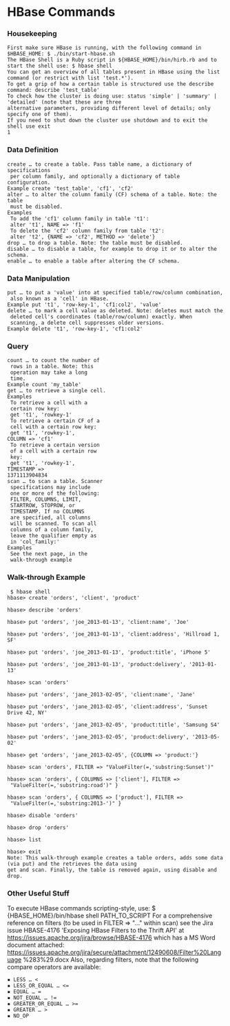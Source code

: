 # HBase Commands

### Housekeeping
```
First make sure HBase is running, with the following command in $HBASE_HOME: $ ./bin/start-hbase.sh
The HBase Shell is a Ruby script in ${HBASE_HOME}/bin/hirb.rb and to start the shell use: $ hbase shell
You can get an overview of all tables present in HBase using the list command (or restrict with list 'test.*').
To get a grip of how a certain table is structured use the describe command: describe 'test_table'
To check how the cluster is doing use: status 'simple' | 'summary' | 'detailed' (note that these are three
alternative parameters, providing different level of details; only specify one of them).
If you need to shut down the cluster use shutdown and to exit the shell use exit
1 
```
### Data Definition
```
create … to create a table. Pass table name, a dictionary of specifications
 per column family, and optionally a dictionary of table configuration.
Example create 'test_table', 'cf1', 'cf2'
alter … to alter the column family (CF) schema of a table. Note: the table
 must be disabled.
Examples
 To add the 'cf1' column family in table 't1':
 alter 't1', NAME => 'f1'
 To delete the 'cf2' column family from table 't2':
 alter 't2', {NAME => 'cf2', METHOD => 'delete'}
drop … to drop a table. Note: the table must be disabled.
disable … to disable a table, for example to drop it or to alter the schema.
enable … to enable a table after altering the CF schema.
```

### Data Manipulation
```
put … to put a 'value' into at specified table/row/column combination,
 also known as a 'cell' in HBase.
Example put 't1', 'row-key-1', 'cf1:col2', 'value'
delete … to mark a cell value as deleted. Note: deletes must match the
 deleted cell's coordinates (table/row/column) exactly. When
 scanning, a delete cell suppresses older versions.
Example delete 't1', 'row-key-1', 'cf1:col2'
```

### Query
```
count … to count the number of
 rows in a table. Note: this
 operation may take a long
 time.
Example count 'my_table'
get … to retrieve a single cell.
Examples
 To retrieve a cell with a
 certain row key:
 get 't1', 'rowkey-1'
 To retrieve a certain CF of a
 cell with a certain row key:
 get 't1', 'rowkey-1',
COLUMN => 'cf1'
 To retrieve a certain version
 of a cell with a certain row
 key:
 get 't1', 'rowkey-1',
TIMESTAMP =>
1371113904834
scan … to scan a table. Scanner
 specifications may include
 one or more of the following:
 FILTER, COLUMNS, LIMIT,
 STARTROW, STOPROW, or
 TIMESTAMP. If no COLUMNS
 are specified, all columns
 will be scanned. To scan all
 columns of a column family,
 leave the qualifier empty as
 in 'col_family:'
Examples
 See the next page, in the
 walk-through example
```

### Walk-through Example
```
 $ hbase shell
hbase> create 'orders', 'client', 'product'

hbase> describe 'orders'

hbase> put 'orders', 'joe_2013-01-13', 'client:name', 'Joe'

hbase> put 'orders', 'joe_2013-01-13', 'client:address', 'Hillroad 1, SF'

hbase> put 'orders', 'joe_2013-01-13', 'product:title', 'iPhone 5'

hbase> put 'orders', 'joe_2013-01-13', 'product:delivery', '2013-01-13'

hbase> scan 'orders'

hbase> put 'orders', 'jane_2013-02-05', 'client:name', 'Jane'

hbase> put 'orders', 'jane_2013-02-05', 'client:address', 'Sunset Drive 42, NY'

hbase> put 'orders', 'jane_2013-02-05', 'product:title', 'Samsung S4'

hbase> put 'orders', 'jane_2013-02-05', 'product:delivery', '2013-05-02'

hbase> get 'orders', 'jane_2013-02-05', {COLUMN => 'product:'}

hbase> scan 'orders', FILTER => "ValueFilter(=,'substring:Sunset')"

hbase> scan 'orders', { COLUMNS => ['client'], FILTER =>
 "ValueFilter(=,'substring:road')" }

hbase> scan 'orders', { COLUMNS => ['product'], FILTER =>
 "ValueFilter(=,'substring:2013-')" }

hbase> disable 'orders'

hbase> drop 'orders'

hbase> list

hbase> exit
Note: This walk-through example creates a table orders, adds some data (via put) and the retrieves the data using
get and scan. Finally, the table is removed again, using disable and drop.
```

### Other Useful Stuff

To execute HBase commands scripting-style, use:
$ {HBASE_HOME}/bin/hbase shell PATH_TO_SCRIPT
For a comprehensive reference on filters (to be used in FILTER => "..." within scan) see the Jira issue
HBASE-4176 'Exposing HBase Filters to the Thrift API' at https://issues.apache.org/jira/browse/HBASE-4176 which has
a MS Word document attached: https://issues.apache.org/jira/secure/attachment/12490608/Filter%20Language
%283%29.docx
Also, regarding filters, note that the following compare operators are available:
```
▪ LESS … <
▪ LESS_OR_EQUAL … <=
▪ EQUAL … =
▪ NOT_EQUAL … !=
▪ GREATER_OR_EQUAL … >=
▪ GREATER … >
▪ NO_OP
```